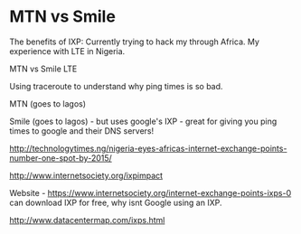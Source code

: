 # MTN vs Smile

The benefits of IXP: Currently trying to hack my through Africa. My experience with LTE in Nigeria. 

MTN vs Smile LTE

Using traceroute  to understand why ping times is so bad.

MTN (goes to lagos)

Smile (goes to lagos) - but uses google's IXP - great for giving you ping times to google and their DNS servers! 

http://technologytimes.ng/nigeria-eyes-africas-internet-exchange-points-number-one-spot-by-2015/

http://www.internetsociety.org/ixpimpact


Website - https://www.internetsociety.org/internet-exchange-points-ixps-0 can download IXP for free, why isnt Google using an IXP.

http://www.datacentermap.com/ixps.html

